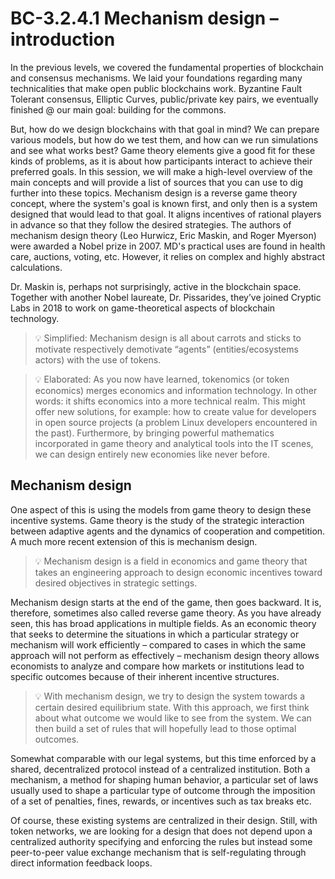# BC-3.2.4.1 Mechanism design – introduction

In the previous levels, we covered the fundamental properties of blockchain and consensus mechanisms. We laid your foundations regarding many technicalities that make open public blockchains work. Byzantine Fault Tolerant consensus, Elliptic Curves, public/private key pairs, we eventually finished @ our main goal: building for the commons. 

But, how do we design blockchains with that goal in mind? We can prepare various models, but how do we test them, and how can we run simulations and see what works best? Game theory elements give a good fit for these kinds of problems, as it is about how participants interact to achieve their preferred goals. In this session, we will make a high-level overview of the main concepts and will provide a list of sources that you can use to dig further into these topics.
Mechanism design is a reverse game theory concept, where the system's goal is known first, and only then is a system designed that would lead to that goal. It aligns incentives of rational players in advance so that they follow the desired strategies. The authors of mechanism design theory (Leo Hurwicz, Eric Maskin, and Roger Myerson) were awarded a Nobel prize in 2007. MD's practical uses are found in health care, auctions, voting, etc. However, it relies on complex and highly abstract calculations.

Dr. Maskin is, perhaps not surprisingly, active in the blockchain space. Together with another Nobel laureate, Dr. Pissarides, they’ve joined Cryptic Labs in 2018 to work on game-theoretical aspects of blockchain technology.


>💡 Simplified: Mechanism design is all about carrots and sticks to motivate respectively demotivate “agents” (entities/ecosystems actors) with the use of tokens. 
 

 


>💡 Elaborated: As you now have learned, tokenomics (or token economics) merges economics and information technology. In other words: it shifts economics into a more technical realm. This might offer new solutions, for example: how to create value for developers in open source projects (a problem Linux developers encountered in the past). Furthermore, by bringing powerful mathematics incorporated in game theory and analytical tools into the IT scenes, we can design entirely new economies like never before. 

## Mechanism design 
One aspect of this is using the models from game theory to design these incentive systems. Game theory is the study of the strategic interaction between adaptive agents and the dynamics of cooperation and competition. A much more recent extension of this is mechanism design. 

>💡 Mechanism design is a field in economics and game theory that takes an engineering approach to design economic incentives toward desired objectives in strategic settings. 

Mechanism design starts at the end of the game, then goes backward. It is, therefore, sometimes also called reverse game theory. As you have already seen, this has broad applications in multiple fields. As an economic theory that seeks to determine the situations in which a particular strategy or mechanism will work efficiently – compared to cases in which the same approach will not perform as effectively – mechanism design theory allows economists to analyze and compare how markets or institutions lead to specific outcomes because of their inherent incentive structures. 

>💡  With mechanism design, we try to design the system towards a certain desired equilibrium state. With this approach, we first think about what outcome we would like to see from the system. We can then build a set of rules that will hopefully lead to those optimal outcomes. 

Somewhat comparable with our legal systems, but this time enforced by a shared, decentralized protocol instead of a centralized institution. Both a mechanism, a method for shaping human behavior, a particular set of laws usually used to shape a particular type of outcome through the imposition of a set of penalties, fines, rewards, or incentives such as tax breaks etc. 

Of course, these existing systems are centralized in their design. Still, with token networks, we are looking for a design that does not depend upon a centralized authority specifying and enforcing the rules but instead some peer-to-peer value exchange mechanism that is self-regulating through direct information feedback loops.
